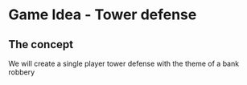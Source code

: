 # Game Idea - Tower defense

## The concept
We will create a single player tower defense with the theme of a bank robbery